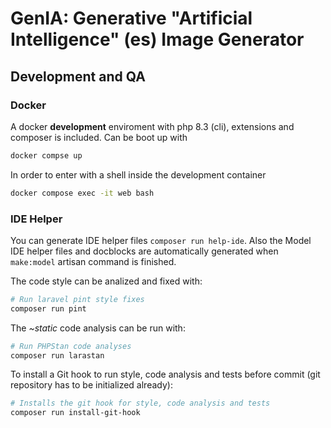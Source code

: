 # GenIA: Generative "Artificial Intelligence" (es) Image Generator

## Development and QA

### Docker
A docker **development** enviroment with php 8.3 (cli), extensions and composer is included. Can be boot up with

```sh
docker compse up
```

In order to enter with a shell inside the development container

```sh
docker compose exec -it web bash
```

### IDE Helper

You can generate IDE helper files `composer run help-ide`. Also the Model IDE helper files and docblocks are automatically generated when `make:model` artisan command is finished.

The code style can be analized and fixed with:
```sh
# Run laravel pint style fixes
composer run pint
```

The _~static_ code analysis can be run with:
```sh
# Run PHPStan code analyses
composer run larastan
```

To install a Git hook to run style, code analysis and tests before commit (git repository has to be initialized already):

```sh
# Installs the git hook for style, code analysis and tests
composer run install-git-hook
```
